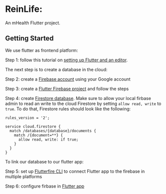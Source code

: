 # ReinLife:

An mHealth Flutter project.

## Getting Started

We use flutter as frontend platform:

Step 1: follow this tutorial on [setting up Flutter and an editor](https://docs.flutter.dev/get-started/install). 

The next step is to create a database in the cloud:

Step 2: create a [Firebase account](https://firebase.google.com/_d/signin?continue=https%3A%2F%2Ffirebase.google.com%2F%3Fgad_source%3D1%26gclid%3DCjwKCAiA-P-rBhBEEiwAQEXhH8j_MvM6HBU3U6-wnui5gVv7rAP5RaurnILUfYogCBMDqu6RM_PsFBoC1X4QAvD_BwE%26gclsrc%3Daw.ds&prompt=select_account) using your Google account

Step 3: create a [Flutter Firebase project](https://console.firebase.google.com/u/0/?fb_gclid=CjwKCAiA-P-rBhBEEiwAQEXhH8j_MvM6HBU3U6-wnui5gVv7rAP5RaurnILUfYogCBMDqu6RM_PsFBoC1X4QAvD_BwE&_gl=1*72g9gv*_ga*NjgwMTYwNDYzLjE2ODkwMzQyMDk.*_ga_CW55HF8NVT*MTcwMjkzMTE3My4yMi4xLjE3MDI5MzI2MjAuNDguMC4w) and follow the steps

Step 4: create [Firestore database](https://www.youtube.com/watch?v=2yNyiW_41H8). Make sure to allow your local firbase admin to read an write to the cloud Firestore by setting `allow read, write` to `true`. To do that, Firestore rules should look like the following:
```
rules_version = '2';

service cloud.firestore {
  match /databases/{database}/documents {
    match /{document=**} {
      allow read, write: if true;
    }
  }
}
``` 

To link our database to our flutter app:

Step 5: set up [Flutterfire CLI](https://firebase.flutter.dev/docs/cli/?gclid=Cj0KCQiAj_CrBhD-ARIsAIiMxT9ssAjBnXvTHfhDygV_ZngMfzcRgEH8zEtf2poqmDtpy3AMJHKm7r4aArzlEALw_wcB&gclsrc=aw.ds) to connect Flutter app to the firebase in multiple platforms

Step 6: configure firbase in [Flutter app](https://firebase.google.com/docs/flutter/setup?platform=ios)
